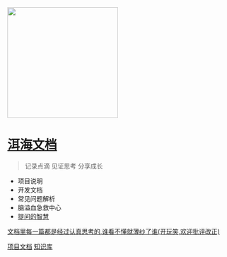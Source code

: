 <img alr="Logo" src="https://api.elake.top/Logo.png" width="250">

# [洱海文档](Test/目录.md)

> 记录点滴 见证思考 分享成长

* 项目说明
* 开发文档
* 常见问题解析
* 脑溢血急救中心
* [提问的智慧](提问的智慧/提问的智慧.md)

[文档里每一篇都是经过认真思考的,谁看不懂就薄纱了谁(开玩笑,欢迎批评改正)](mailto:fuzixuan0714_0826@163.com)

[项目文档](Project/目录.md)
[知识库](Tutorials/目录.md)
